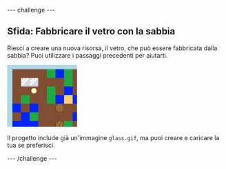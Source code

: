 \--- challenge \---

## Sfida: Fabbricare il vetro con la sabbia

Riesci a creare una nuova risorsa, il vetro, che può essere fabbricata dalla sabbia? Puoi utilizzare i passaggi precedenti per aiutarti.

![schermata](images/craft-glass.png)

Il progetto include già un'immagine `glass.gif`, ma puoi creare e caricare la tua se preferisci.

\--- /challenge \---
